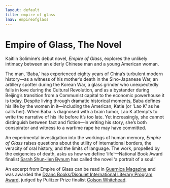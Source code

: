 ```yaml
---
layout: default
title: empire of glass
lnav: empireofglass
---
```


# Empire of Glass, The Novel

Kaitlin Solimine’s debut novel, _Empire of Glass_, explores the unlikely intimacy between an elderly Chinese man and a young American woman.

The man, ‘Baba,’ has experienced eighty years of China’s turbulent modern history—as a witness of his mother’s death in the Sino-Japanese War, an artillery spotter during the Korean War, a glass grinder who unexpectedly falls in love during the Cultural Revolution, and as a bystander during Beijing’s transition from a Communist capital to the economic powerhouse it is today. Despite living through dramatic historical moments, Baba defines his life by the women in it—including the American, Katie (or ‘Lao K’ as he calls her). When Baba is diagnosed with a brain tumor, Lao K attempts to write the narrative of his life before it’s too late. Yet increasingly, she cannot distinguish between fact and fiction—in writing his story, she’s both conspirator and witness to a wartime rape he may have committed.

An experimental investigation into the workings of human memory, _Empire of Glass_ raises questions about the utility of international borders, the veracity of oral history, and the limits of language. The work, propelled by the exigencies of death, asks us how we define ‘life’—National Book Award finalist [Sarah Shun-lien Bynum]( http://en.wikipedia.org/wiki/Sarah_Shun-lien_Bynum) has called the novel ‘a portrait of a soul.’

An excerpt from Empire of Glass can be read in [Guernica Magazine]( http://www.guernicamag.com/fiction/american-nurse) and was awarded the [Dzanc Books/Disquiet International Literary Program Award]( http://disquietinternational.org/contest-scholarships/contestscholarships), judged by Pulitzer Prize finalist [Colson Whitehead]( http://www.colsonwhitehead.com/Site/Home/Home.html).
